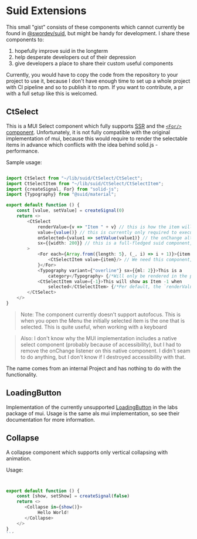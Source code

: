 # Suid Extensions

This small "gist" consists of these components which cannot currently be found
in [@swordev/suid](https://github.com/swordev/suid), but might be handy for development. I share these components to:

1. hopefully improve suid in the longterm
2. help desperate developers out of their depression
3. give developers a place to share their custom useful components

Currently, you would have to copy the code from the repository to your project to use it, because I don't have enough
time to set up a whole project with CI pipeline and so to publish it to npm. If you want to contribute, a pr with a full
setup like this is welcomed.

## CtSelect

This is a MUI Select component which fully supports [SSR](https://github.com/swordev/suid/issues/268) and
the [`<For/>` component](https://github.com/swordev/suid/issues/223). Unfortunately, it is not fully compatible with the
original implementation of mui, because this would require to render the selectable items in advance which conflicts
with the idea behind solid.js - performance.

Sample usage:

```typescript jsx

import CtSelect from "~/lib/suid/CtSelect/CtSelect";
import CtSelectItem from "~/lib/suid/CtSelect/CtSelectItem";
import {createSignal, For} from "solid-js";
import {Typography} from "@suid/material";

export default function () {
    const [value, setValue] = createSignal(0)
    return <>
        <CtSelect
            renderValue={v => "Item " + v} // this is how the item will be rendered in the component when selected, you can return JSX there
            value={value()} // this is currently only required to execute renderValue, but might be used in future for autofocus too
            onSelected={value1 => setValue(value1)} // the onChange alternative which only provides the newValue
            sx={{width: 200}} // this is a full-fledged suid component, so we have similar customization options
        >
            <For each={Array.from({length: 5}, (_, i) => i + 1)}>{item =>
                <CtSelectItem value={item}/> // We need this component, because it registers in the context of the CtSelect to forward click events
            }</For>
            <Typography variant={"overline"} sx={{ml: 2}}>This is a
                category</Typography> {/*Will only be rendered in the popup as in the mui implementation*/}
            <CtSelectItem value={-1}>This will show as Item -1 when
                selected</CtSelectItem> {/*Per default, the `renderValue` function of the parent CtSelect will be used, but you can also override it by passing your own implementation*/}
        </CtSelect>
    </>
}


```

> Note: The component currently doesn't support autofocus. This is when you open the Menu the initially selected item is
> the one that is selected. This is quite useful, when working with a keyboard

> Also: I don't know why the MUI implementation includes a native select component (probably because of accessibility),
> but I had to remove the onChange listener on this native component. I didn't seam to do anything, but I don't know if I
> destroyed accessibility with that.

The name comes from an internal Project and has nothing to do with the functionality.

## LoadingButton

Implementation of the currently unsupported [LoadingButton](https://mui.com/material-ui/api/loading-button/) in the labs
package of mui. Usage is the same als mui implementation, so see their documentation for more information.

## Collapse

A collapse component which supports only vertical collapsing with animation.

Usage:

```typescript jsx


export default function () {
    const [show, setShow] = createSignal(false)
    return <>
       <Collapse in={show()}>
            Hello World!
       </Collapse>
    </>
}
``´
